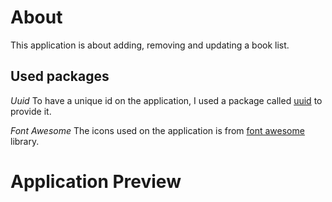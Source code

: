 # About

This application is about adding, removing and updating a book list.

## Used packages

*Uuid*
To have a unique id on the application, I used a package called [uuid](https://www.npmjs.com/package/uuid) to provide it. 

*Font Awesome*
The icons used on the application is from [font awesome](https://fontawesome.com) library.

# Application Preview